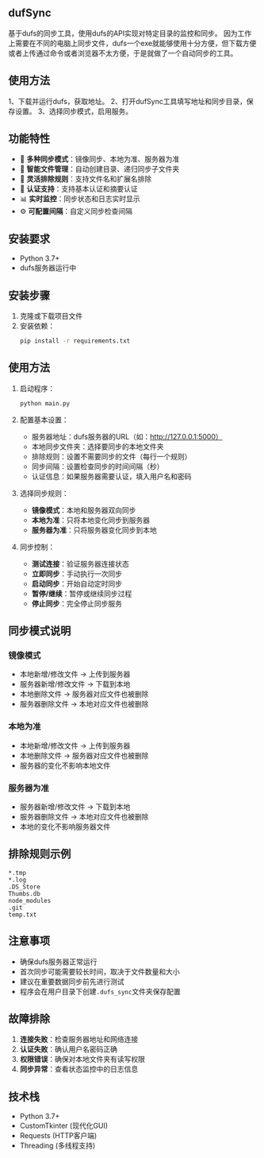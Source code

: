## dufSync
基于dufs的同步工具，使用dufs的API实现对特定目录的监控和同步。 因为工作上需要在不同的电脑上同步文件，dufs一个exe就能够使用十分方便，但下载方便或者上传通过命令或者浏览器不太方便，于是就做了一个自动同步的工具。

## 使用方法
1、下载并运行dufs，获取地址。 2、打开dufSync工具填写地址和同步目录，保存设置。 3、选择同步模式，启用服务。

## 功能特性

- 🔄 **多种同步模式**：镜像同步、本地为准、服务器为准
- 📁 **智能文件管理**：自动创建目录、递归同步子文件夹
- 🚫 **灵活排除规则**：支持文件名和扩展名排除
- 🔐 **认证支持**：支持基本认证和摘要认证
- 📊 **实时监控**：同步状态和日志实时显示
- ⚙️ **可配置间隔**：自定义同步检查间隔

## 安装要求

- Python 3.7+
- dufs服务器运行中

## 安装步骤

1. 克隆或下载项目文件
2. 安装依赖：
   ```bash
   pip install -r requirements.txt
   ```

## 使用方法

1. 启动程序：
   ```bash
   python main.py
   ```

2. 配置基本设置：
   - 服务器地址：dufs服务器的URL（如：http://127.0.0.1:5000）
   - 本地同步文件夹：选择要同步的本地文件夹
   - 排除规则：设置不需要同步的文件（每行一个规则）
   - 同步间隔：设置检查同步的时间间隔（秒）
   - 认证信息：如果服务器需要认证，填入用户名和密码

3. 选择同步规则：
   - **镜像模式**：本地和服务器双向同步
   - **本地为准**：只将本地变化同步到服务器
   - **服务器为准**：只将服务器变化同步到本地

4. 同步控制：
   - **测试连接**：验证服务器连接状态
   - **立即同步**：手动执行一次同步
   - **启动同步**：开始自动定时同步
   - **暂停/继续**：暂停或继续同步过程
   - **停止同步**：完全停止同步服务

## 同步模式说明

### 镜像模式
- 本地新增/修改文件 → 上传到服务器
- 服务器新增/修改文件 → 下载到本地
- 本地删除文件 → 服务器对应文件也被删除
- 服务器删除文件 → 本地对应文件也被删除

### 本地为准
- 本地新增/修改文件 → 上传到服务器
- 本地删除文件 → 服务器对应文件也被删除
- 服务器的变化不影响本地文件

### 服务器为准
- 服务器新增/修改文件 → 下载到本地
- 服务器删除文件 → 本地对应文件也被删除
- 本地的变化不影响服务器文件

## 排除规则示例

```
*.tmp
*.log
.DS_Store
Thumbs.db
node_modules
.git
temp.txt
```

## 注意事项

- 确保dufs服务器正常运行
- 首次同步可能需要较长时间，取决于文件数量和大小
- 建议在重要数据同步前先进行测试
- 程序会在用户目录下创建`.dufs_sync`文件夹保存配置

## 故障排除

1. **连接失败**：检查服务器地址和网络连接
2. **认证失败**：确认用户名密码正确
3. **权限错误**：确保对本地文件夹有读写权限
4. **同步异常**：查看状态监控中的日志信息

## 技术栈

- Python 3.7+
- CustomTkinter (现代化GUI)
- Requests (HTTP客户端)
- Threading (多线程支持)
